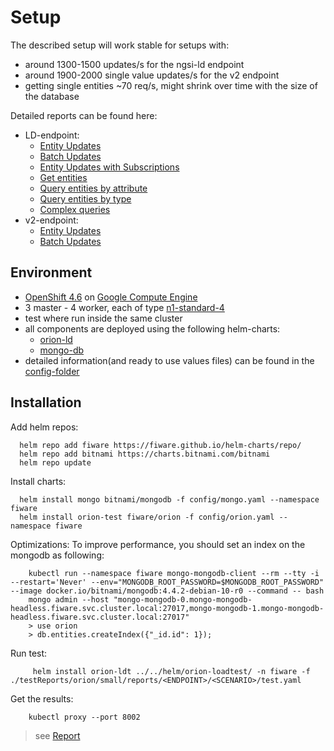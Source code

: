 # Setup

The described setup will work stable for setups with:
- around 1300-1500 updates/s for the ngsi-ld endpoint 
- around 1900-2000 single value updates/s for the v2 endpoint
- getting single entities ~70 req/s, might shrink over time with the size of the database

Detailed reports can be found here:
* LD-endpoint:
    * [Entity Updates](https://wistefan.github.io/orion-loadtest/testReports/orion/small/reports/ld/EntityUpdateSimulation/gatling-reports.html) 
    * [Batch Updates](https://wistefan.github.io/orion-loadtest/testReports/orion/small/reports/ld/BatchUpdateSimulation/gatling-report.html) 
    * [Entity Updates with Subscriptions](https://wistefan.github.io/orion-loadtest/testReports/orion/small/reports/ld/EntityUpdateWithSubscriptionSimulation/gatling-report.html) 
    * [Get entities](https://wistefan.github.io/orion-loadtest/testReports/orion/small/reports/ld/GetSingleEntitiesSimulation/gatling-report.html) 
    * [Query entities by attribute](https://wistefan.github.io/orion-loadtest/testReports/orion/small/reports/ld/QueryEntitiesByAttributeSimulation/gatling-report.html) 
    * [Query entities by type](https://wistefan.github.io/orion-loadtest/testReports/orion/small/reports/ld/QueryEntitiesByTypeSimulation/gatling-report.html) 
    * [Complex queries](https://wistefan.github.io/orion-loadtest/testReports/orion/small/reports/ld/ComplexQueryEntitiesByAttributeSimulation/gatling-report.html) 
* v2-endpoint:
    * [Entity Updates](https://wistefan.github.io/orion-loadtest/testReports/orion/small/reports/v2/EntityUpdateSimulation/gatling-report.html) 
    * [Batch Updates](https://wistefan.github.io/orion-loadtest/testReports/orion/small/reports/v2/BatchUpdateSimulation/gatling-report.html) 
    

## Environment

- [OpenShift 4.6](https://docs.openshift.com/container-platform/4.6/welcome/index.html) on [Google Compute Engine](https://cloud.google.com/compute)
- 3 master - 4 worker, each of type [n1-standard-4](https://cloud.google.com/compute/docs/machine-types)
- test where run inside the same cluster
- all components are deployed using the following helm-charts:
    - [orion-ld](https://github.com/FIWARE/helm-charts/tree/main/charts/orion)
    - [mongo-db](https://github.com/bitnami/charts/tree/master/bitnami/mongodb)
- detailed information(and ready to use values files) can be found in the [config-folder](config)

## Installation

Add helm repos:
```
  helm repo add fiware https://fiware.github.io/helm-charts/repo/
  helm repo add bitnami https://charts.bitnami.com/bitnami
  helm repo update
```

Install charts:
```
  helm install mongo bitnami/mongodb -f config/mongo.yaml --namespace fiware
  helm install orion-test fiware/orion -f config/orion.yaml --namespace fiware
```

Optimizations:
To improve performance, you should set an index on the mongodb as following:
```
    kubectl run --namespace fiware mongo-mongodb-client --rm --tty -i --restart='Never' --env="MONGODB_ROOT_PASSWORD=$MONGODB_ROOT_PASSWORD" --image docker.io/bitnami/mongodb:4.4.2-debian-10-r0 --command -- bash
    mongo admin --host "mongo-mongodb-0.mongo-mongodb-headless.fiware.svc.cluster.local:27017,mongo-mongodb-1.mongo-mongodb-headless.fiware.svc.cluster.local:27017"
    > use orion
    > db.entities.createIndex({"_id.id": 1});
```

Run test:
```
     helm install orion-ldt ../../helm/orion-loadtest/ -n fiware -f ./testReports/orion/small/reports/<ENDPOINT>/<SCENARIO>/test.yaml
```

Get the results:
```
    kubectl proxy --port 8002
```
> see [Report](http://localhost:8002/api/v1/namespaces/fiware/services/orion-ldt-orion-loadtest:8080/proxy/)
